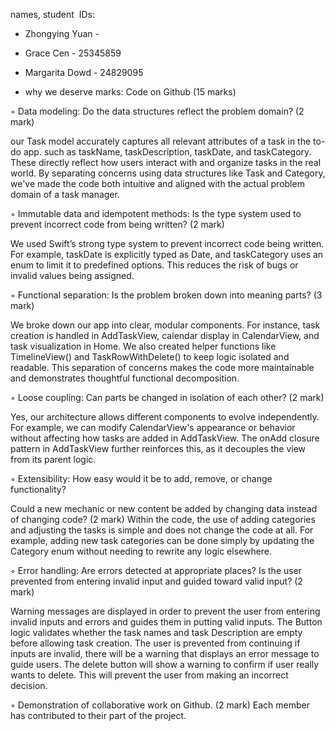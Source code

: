 names, student  IDs:
- Zhongying Yuan - 
- Grace Cen - 25345859
- Margarita Dowd - 24829095

  
- why we deserve marks:
Code on Github (15 marks)

◦ ﻿﻿Data modeling: Do the data structures reflect the problem domain? (2 mark) 

our Task model accurately captures all relevant attributes of a task in the to-do app. such as taskName, taskDescription, taskDate, and taskCategory. These directly reflect how users interact with and organize tasks in the real world. By  separating concerns using data structures like Task and Category, we've made the code both intuitive and aligned with the actual problem domain of a task manager.


◦ ﻿﻿Immutable data and idempotent methods: Is the type system used to prevent incorrect code from being written? (2 mark)

We used Swift’s strong type system to prevent incorrect code being written. For example, taskDate is explicitly typed as Date, and taskCategory uses an enum to limit it to predefined options. This reduces the risk of bugs or invalid values being assigned.


◦ ﻿﻿Functional separation: Is the problem broken down into meaning parts? (3 mark)

We broke down our app into clear, modular components. For instance, task creation is handled in AddTaskView, calendar display in CalendarView, and task visualization in Home. We also created helper functions like TimelineView() and TaskRowWithDelete() to keep logic isolated and readable. This separation of concerns makes the code more maintainable and demonstrates thoughtful functional decomposition.


◦ ﻿﻿Loose coupling: Can parts be changed in isolation of each other? (2 mark)

Yes, our architecture allows different components to evolve independently. For example, we can modify CalendarView's appearance or behavior without affecting how tasks are added in AddTaskView. The onAdd closure pattern in AddTaskView further reinforces this, as it decouples the view from its parent logic.


◦ ﻿﻿Extensibility: How easy would it be to add, remove, or change functionality?

Could a new mechanic or new content be added by changing data instead of changing code? (2 mark)
Within the code, the use of adding categories and adjusting the tasks is simple and does not change the code at all. For example, adding new task categories can be done simply by updating the Category enum without needing to rewrite any logic elsewhere.


◦ ﻿﻿Error handling: Are errors detected at appropriate places? Is the user prevented from entering invalid input and guided toward valid input? (2 mark)

Warning messages are displayed in order to prevent the user from entering invalid inputs and errors and guides them in putting valid inputs. 
The Button logic validates whether the task names and task Description are empty before allowing task creation. The user is prevented from continuing if inputs are invalid, there will be a warning that displays an error message to guide users. The delete button will show a warning to confirm if user really wants to delete. This will prevent the user from making an incorrect decision. 

◦ ﻿﻿Demonstration of collaborative work on Github. (2 mark)
Each member has contributed to their part of the project.
